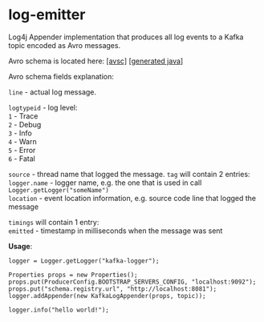 log-emitter
==========

Log4j Appender implementation that produces all log events to a Kafka topic encoded as Avro messages.

Avro schema is located here: [[avsc]](https://github.com/stealthly/java-kafka/blob/master/avro/src/main/avro/logline.avsc) [[generated java]](https://github.com/stealthly/java-kafka/blob/master/avro/src/main/java/ly/stealth/avro/LogLine.java)

Avro schema fields explanation:

`line` - actual log message.

`logtypeid` - log level:    
    `1` - Trace    
    `2` - Debug    
    `3` - Info    
    `4` - Warn    
    `5` - Error    
    `6` - Fatal
    
 `source` - thread name that logged the message.
 `tag` will contain 2 entries:    
    `logger.name` - logger name, e.g. the one that is used in call `Logger.getLogger("someName")`    
    `location` - event location information, e.g. source code line that logged the message
 
 `timings` will contain 1 entry:    
      `emitted` - timestamp in milliseconds when the message was sent
      
**Usage**:

```
logger = Logger.getLogger("kafka-logger");

Properties props = new Properties();
props.put(ProducerConfig.BOOTSTRAP_SERVERS_CONFIG, "localhost:9092");
props.put("schema.registry.url", "http://localhost:8081");
logger.addAppender(new KafkaLogAppender(props, topic));

logger.info("hello world!");
```